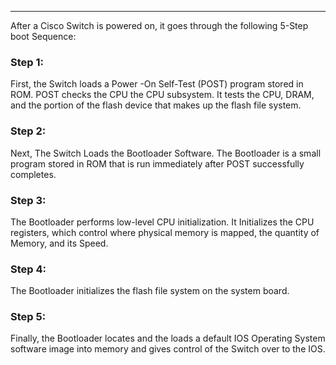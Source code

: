 
---
After a Cisco Switch is powered on, it goes through the following 5-Step boot Sequence:

### Step 1:
First, the Switch loads a Power -On Self-Test (POST) program stored in ROM.
POST checks the CPU the CPU subsystem.
It tests the CPU, DRAM, and the portion of the flash device that makes up the flash file system.

### Step 2:
Next, The Switch Loads the Bootloader Software.
The Bootloader is a small program stored in ROM that is run immediately after POST successfully completes.

### Step 3:
The Bootloader performs low-level CPU initialization. It Initializes the CPU registers, which control where physical memory is mapped, the quantity of Memory, and its Speed.

### Step 4:
The Bootloader initializes the flash file system on the system board.

### Step 5:
Finally, the Bootloader locates and the loads a default IOS Operating System software image into memory and gives control of the Switch over to the IOS.

